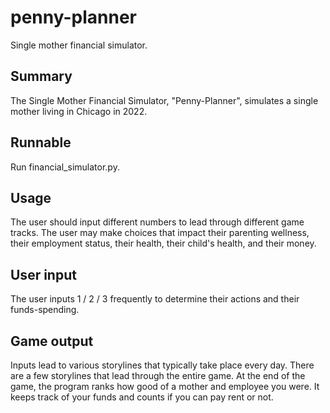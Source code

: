 # penny-planner
Single mother financial simulator.

## Summary
The Single Mother Financial Simulator, "Penny-Planner", simulates a single mother living in Chicago in 2022.

## Runnable
Run financial_simulator.py.

## Usage
The user should input different numbers to lead through different game tracks. The user may make choices that impact their parenting wellness, their employment status, their health, their child's health, and their money.

## User input
The user inputs 1 / 2 / 3 frequently to determine their actions and their funds-spending.

## Game output
Inputs lead to various storylines that typically take place every day. There are a few storylines that lead through the entire game. At the end of the game, the program ranks how good of a mother and employee you were. It keeps track of your funds and counts if you can pay rent or not.
